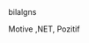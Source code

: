 <script async src="https://pagead2.googlesyndication.com/pagead/js/adsbygoogle.js?client=ca-pub-6530975480139748" crossorigin="anonymous"></script> bilalgns
Motive ,NET, Pozitif 
